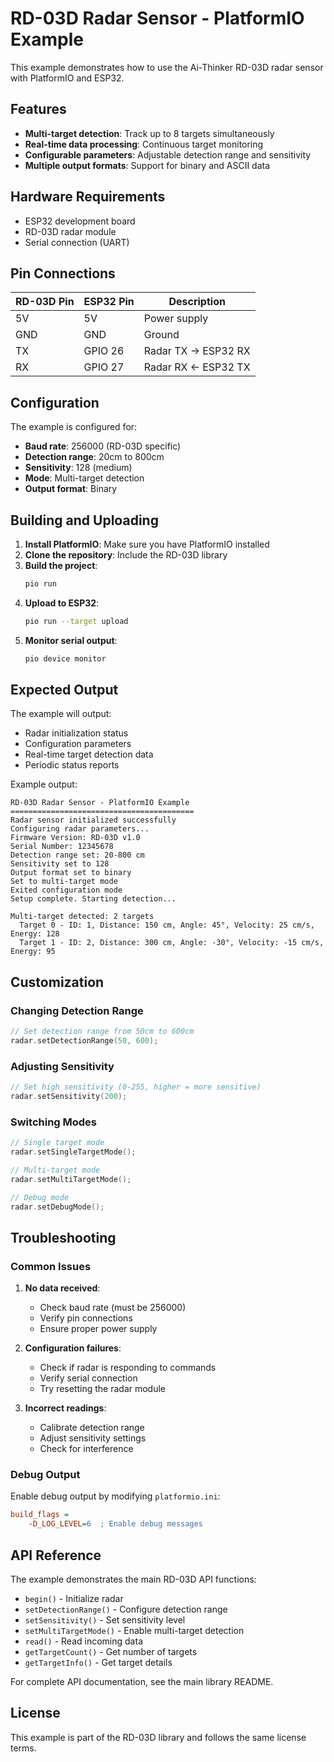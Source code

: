 # RD-03D Radar Sensor - PlatformIO Example

This example demonstrates how to use the Ai-Thinker RD-03D radar sensor with PlatformIO and ESP32.

## Features

- **Multi-target detection**: Track up to 8 targets simultaneously
- **Real-time data processing**: Continuous target monitoring
- **Configurable parameters**: Adjustable detection range and sensitivity
- **Multiple output formats**: Support for binary and ASCII data

## Hardware Requirements

- ESP32 development board
- RD-03D radar module
- Serial connection (UART)

## Pin Connections

| RD-03D Pin | ESP32 Pin | Description |
|------------|-----------|-------------|
| 5V         | 5V        | Power supply |
| GND        | GND       | Ground       |
| TX         | GPIO 26   | Radar TX → ESP32 RX |
| RX         | GPIO 27   | Radar RX ← ESP32 TX |

## Configuration

The example is configured for:
- **Baud rate**: 256000 (RD-03D specific)
- **Detection range**: 20cm to 800cm
- **Sensitivity**: 128 (medium)
- **Mode**: Multi-target detection
- **Output format**: Binary

## Building and Uploading

1. **Install PlatformIO**: Make sure you have PlatformIO installed
2. **Clone the repository**: Include the RD-03D library
3. **Build the project**:
   ```bash
   pio run
   ```
4. **Upload to ESP32**:
   ```bash
   pio run --target upload
   ```
5. **Monitor serial output**:
   ```bash
   pio device monitor
   ```

## Expected Output

The example will output:
- Radar initialization status
- Configuration parameters
- Real-time target detection data
- Periodic status reports

Example output:
```
RD-03D Radar Sensor - PlatformIO Example
=========================================
Radar sensor initialized successfully
Configuring radar parameters...
Firmware Version: RD-03D v1.0
Serial Number: 12345678
Detection range set: 20-800 cm
Sensitivity set to 128
Output format set to binary
Set to multi-target mode
Exited configuration mode
Setup complete. Starting detection...

Multi-target detected: 2 targets
  Target 0 - ID: 1, Distance: 150 cm, Angle: 45°, Velocity: 25 cm/s, Energy: 128
  Target 1 - ID: 2, Distance: 300 cm, Angle: -30°, Velocity: -15 cm/s, Energy: 95
```

## Customization

### Changing Detection Range
```cpp
// Set detection range from 50cm to 600cm
radar.setDetectionRange(50, 600);
```

### Adjusting Sensitivity
```cpp
// Set high sensitivity (0-255, higher = more sensitive)
radar.setSensitivity(200);
```

### Switching Modes
```cpp
// Single target mode
radar.setSingleTargetMode();

// Multi-target mode
radar.setMultiTargetMode();

// Debug mode
radar.setDebugMode();
```

## Troubleshooting

### Common Issues

1. **No data received**: 
   - Check baud rate (must be 256000)
   - Verify pin connections
   - Ensure proper power supply

2. **Configuration failures**:
   - Check if radar is responding to commands
   - Verify serial connection
   - Try resetting the radar module

3. **Incorrect readings**:
   - Calibrate detection range
   - Adjust sensitivity settings
   - Check for interference

### Debug Output

Enable debug output by modifying `platformio.ini`:
```ini
build_flags = 
    -D_LOG_LEVEL=6  ; Enable debug messages
```

## API Reference

The example demonstrates the main RD-03D API functions:

- `begin()` - Initialize radar
- `setDetectionRange()` - Configure detection range
- `setSensitivity()` - Set sensitivity level
- `setMultiTargetMode()` - Enable multi-target detection
- `read()` - Read incoming data
- `getTargetCount()` - Get number of targets
- `getTargetInfo()` - Get target details

For complete API documentation, see the main library README.

## License

This example is part of the RD-03D library and follows the same license terms. 